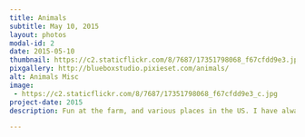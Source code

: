 ```yaml
---
title: Animals
subtitle: May 10, 2015
layout: photos
modal-id: 2
date: 2015-05-10
thumbnail: https://c2.staticflickr.com/8/7687/17351798068_f67cfdd9e3.jpg
pixgallery: http://blueboxstudio.pixieset.com/animals/
alt: Animals Misc
image: 
 - https://c2.staticflickr.com/8/7687/17351798068_f67cfdd9e3_c.jpg
project-date: 2015
description: Fun at the farm, and various places in the US. I have always had an interest in animals, and constantly find myself around them. The cows pictures were taken while visiting my in-laws in Virginia, while the two dogs you see in the gallery are our pets. What can I say, animals are a great and usually cooperative subject.    

---
```

